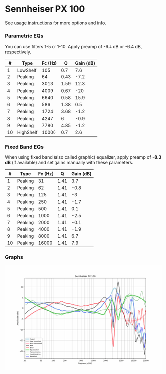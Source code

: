 # Sennheiser PX 100
See [usage instructions](https://github.com/jaakkopasanen/AutoEq#usage) for more options and info.

### Parametric EQs
You can use filters 1-5 or 1-10. Apply preamp of -6.4 dB or -6.4 dB, respectively.

|   # | Type      |   Fc (Hz) |    Q |   Gain (dB) |
|-----|-----------|-----------|------|-------------|
|   1 | LowShelf  |       105 | 0.7  |         7.6 |
|   2 | Peaking   |        64 | 0.43 |        -7.2 |
|   3 | Peaking   |      3013 | 1.59 |        12.3 |
|   4 | Peaking   |      4009 | 0.67 |       -20   |
|   5 | Peaking   |      6640 | 0.58 |        15.9 |
|   6 | Peaking   |       586 | 1.38 |         0.5 |
|   7 | Peaking   |      1724 | 3.68 |        -1.2 |
|   8 | Peaking   |      4247 | 6    |        -0.9 |
|   9 | Peaking   |      7780 | 4.85 |        -1.2 |
|  10 | HighShelf |     10000 | 0.7  |         2.6 |

### Fixed Band EQs
When using fixed band (also called graphic) equalizer, apply preamp of **-8.3 dB** (if available) and set gains manually with these parameters.

|   # | Type    |   Fc (Hz) |    Q |   Gain (dB) |
|-----|---------|-----------|------|-------------|
|   1 | Peaking |        31 | 1.41 |         3.7 |
|   2 | Peaking |        62 | 1.41 |        -0.8 |
|   3 | Peaking |       125 | 1.41 |        -3   |
|   4 | Peaking |       250 | 1.41 |        -1.7 |
|   5 | Peaking |       500 | 1.41 |         0.1 |
|   6 | Peaking |      1000 | 1.41 |        -2.5 |
|   7 | Peaking |      2000 | 1.41 |        -0.1 |
|   8 | Peaking |      4000 | 1.41 |        -1.9 |
|   9 | Peaking |      8000 | 1.41 |         6.7 |
|  10 | Peaking |     16000 | 1.41 |         7.9 |

### Graphs
![](./Sennheiser%20PX%20100.png)
